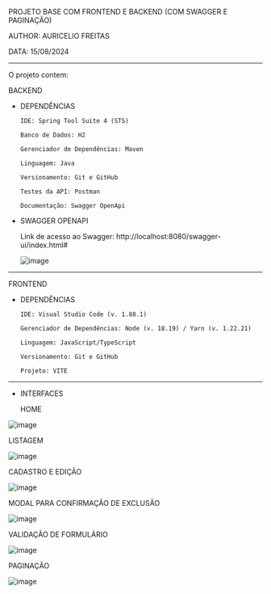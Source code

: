 PROJETO BASE COM FRONTEND E BACKEND (COM SWAGGER E PAGINAÇÃO)

AUTHOR: AURICELIO FREITAS

DATA: 15/08/2024

-----------------------------------------------------------

O projeto contem: 


BACKEND

- DEPENDÊNCIAS 
    
    
      IDE: Spring Tool Suite 4 (STS)

      Banco de Dados: H2

      Gerenciador de Dependências: Maven

      Linguagem: Java

      Versionamento: Git e GitHub

      Testes da API: Postman

      Documentação: Swagger OpenApi



- SWAGGER OPENAPI

  Link de acesso ao Swagger: http://localhost:8080/swagger-ui/index.html#

    ![image](https://github.com/auriceliof/unifametro-afdpw-CRUD/assets/4201131/212eb08a-9600-4aa7-81e2-1c2d796a9ea7)

  
-----------------------------------------------------------
FRONTEND

- DEPENDÊNCIAS  
    
      IDE: Visual Studio Code (v. 1.88.1)
      
      Gerenciador de Dependências: Node (v. 18.19) / Yarn (v. 1.22.21)

      Linguagem: JavaScript/TypeScript

      Versionamento: Git e GitHub

      Projeto: VITE

  
-----------------------------------------------------------
- INTERFACES

  HOME

![image](https://github.com/user-attachments/assets/f243f732-38bb-4552-8214-bd410c8e398e)





  LISTAGEM

![image](https://github.com/user-attachments/assets/04fc5ba1-91b1-416f-9be1-14367113503c)





  CADASTRO E EDIÇÃO

![image](https://github.com/user-attachments/assets/383c4f4e-3a66-456f-b819-fa6486075650)





MODAL PARA CONFIRMAÇÃO DE EXCLUSÃO

![image](https://github.com/user-attachments/assets/8f6c9786-5237-4b2d-bed3-e53decd32d58)




VALIDAÇÃO DE FORMULÁRIO

![image](https://github.com/user-attachments/assets/5675c684-42e8-47bf-8a10-0e2223312bf7)




PAGINAÇÃO

![image](https://github.com/user-attachments/assets/a92b137e-6058-4808-bdfb-cd688aee5cb5)

